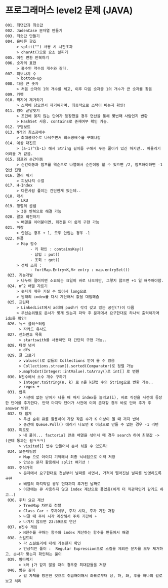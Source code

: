 프로그래머스 level2 문제 (JAVA)
===============================
    001. 최댓값과 최솟값
    002. JadenCase 문자열 만들기
    003. 최솟값 만들기
    004. 올바른 괄호
         > split("") 사용 시 시간초과 
         > charAt()으로 요소 살피기
    005. 이진 변환 반복하기
    006. 숫자의 표현
         > 홀수인 약수의 개수와 같다.
    007. 피보나치 수
         > bottom-up
    008. 다음 큰 숫자
         > 처음 숫자의 1의 개수를 세고, 이후 다음 숫자중 1의 개수가 큰 숫자를 찾음
    009. 카펫
    010. 짝지어 제거하기
         > 스택에 담으면서 제거해가며, 최종적으로 스택이 비는지 확인!
    011. 영어 끝말잇기
         > 조건에 맞지 않는 단어가 등장했을 경우 연산을 통해 몇번째 사람인지 반환
         > HashSet 사용. contains로 존재여부 확인 가능.
    012. 구명보트
    013. N개의 최소공배수
         > 최대공약수로 나눠주면서 최소공배수를 구해나감
    014. 예상 대진표
         > (a-1)^(b-1) 해서 String 길이를 구해서 푸는 풀이가 있긴 하지만.. 떠올리기 어려울 거 같음.
    015. 점프와 순간이동
         > 순간이동과 점프를 역순으로 나열해서 순간이동 할 수 있으면 /2, 점프해야하면 -1 연산 진행
    016. 멀리 뛰기
         > 피보나치 수열
    017. H-Index
         > 다른사람 풀이는 간단한게 있는데..
    018. 캐시
         > LRU 
    019. 행렬의 곱셈
         > 3중 반복으로 해결 가능 
    020. 괄호 회전하기
         > 배열을 이어붙이면, 회전을 더 쉽게 구현 가능
    021. 위장
         > 안입는 경우 + 1, 모두 안입는 경우 -1
    022. 튜플 
         > Map 함수 
               - 키 확인 : containsKey() 
               - 삽입 : put()
               - 조회 : get()
         > 전체 조회 : 
               - for(Map.Entry<K,V> entry : map.entrySet())
     023. 기능개발
         > 나누어 떨어지면 소요되는 요일이 바로 나오지만, 그렇지 않으면 +1 일 해주어야함.
     024. n^2 배열 자르기
         > 숫자가 매우 커질 수 있어서 long으로
         > 원래의 index를 다시 계산해서 값을 대입해줌
     025. 프린터
         > LinkedList에서 add와 push가 각각 갖고 있는 공간(?)이 다름
         > 우선순위별로 문서가 몇개 있는지 파악 후 문제에서 요구한대로 하나씩 출력해가며 idx를 확인!
     026. 뉴스 클러스터링
          > 자카드 유사도
     027. 전화번호 목록
          > startswith를 사용하면 더 간단히 구현 가능..
     028. 타겟 넘버
          > dfs
     029. 귤 고르기 
          > values()로 값들의 Collections 얻어 올 수 있음
          > Collections.stream().sorted(Comparator)로 정렬 가능
          >.mapToInt(Integer::intValue).toArray()로 int[] 로 변환
     030. k진수에서 소수 개수 구하기
          > Integer.toString(n, k) 로 n을 k진법 수의 String으로 변환 가능..
          > regex + 
     031. 압축
          > 사전에 없는 단어가 나올 때 까지 index를 늘리고(i), 바로 직전을 사전에 등장한 단어를 추가한다. 만약 마지막 단어가 사전에 이미 존재할 경우 바로 단어 추가 후 answer 반환.
     032. 더 맵게
          > 우선 순위 큐를 활용하여 가장 작은 수가 K 이상이 될 때 까지 반복
          > 중간에 Queue.Poll() 에러가 나오면 K 이상으로 만들 수 없는 경우 -1 리턴
     033. 피로도
          > 내 풀이... factorial 만큼 배열을 섞어서 매 경우 search 하여 최댓값 -> (근데 통과는 됨ㅋㅋㅋ)
          > visited[] 변수 만들어서 순서 섞을 수 있도록!
     034. 오픈채팅방
          > Map 으로 아이디 기억해서 최종 닉네임으로 이력 저장
          > 안쓰는 문자 활용해서 split 여기선 !
     035. 주식가격
          > 문제에서 요구한대로 첫날부터 날짜를 세면서, 가격이 떨어진날 날짜를 반영하도록 구현
          > 배열의 마지막일 경우 현재까지 추가된 날짜로
          > 이전에는 큐 사용하지 않고 index 계산으로 풀었음(이게 더 직관적인거 같기도 하고..)
     036. 주차 요금 계산
          > TreeMap 차번호 정렬
          > Class Car : 주차여부, 주차 시각, 주차 기간 저장
          > 나갈 때 주차 시각 계산해서 주차 기간에 +
          > 나가지 않으면 23:59으로 연산
     037. n진수 게임
          > N진수를 구하는 함수와 index 계산하는 함수를 만들어서 해결
     038. 스킬트리
          > 각 스킬트리에 대해 가능한지 확인
          > 인상적인 풀이 :  Regular Expression으로 스킬을 제외한 문자를 모두 제거하고, 순서가 맞는지 확인하는 풀이
     039. 땅따먹기
          > k와 j가 같지 않을 때의 경우중 최대값들을 저장
     040. 방문 길이
          > 길 자체를 방문한 것으로 취급해야해서 좌표로부터 상, 하, 좌, 후를 하나의 길로 보고 처리






